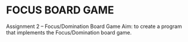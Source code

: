 # FOCUS BOARD GAME
Assignment 2 – Focus/Domination Board Game  Aim: to create a program that implements the Focus/Domination board game.
